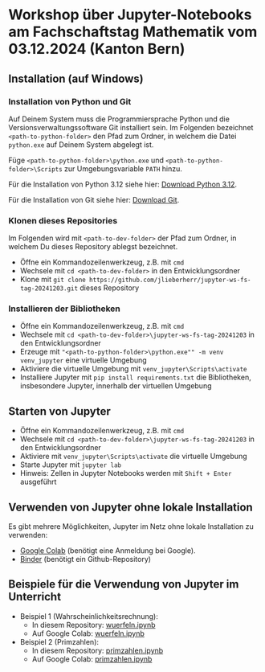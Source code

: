 # Workshop über Jupyter-Notebooks am Fachschaftstag Mathematik vom 03.12.2024 (Kanton Bern)

## Installation (auf Windows)

### Installation von Python und Git

Auf Deinem System muss die Programmiersprache Python und die Versionsverwaltungssoftware Git installiert sein. Im Folgenden bezeichnet ```<path-to-python-folder>``` den Pfad zum Ordner, in welchem die Datei ```python.exe``` auf Deinem System abgelegt ist.

Füge ```<path-to-python-folder>\python.exe``` und ```<path-to-python-folder>\Scripts``` zur Umgebungsvariable ```PATH``` hinzu.

Für die Installation von Python 3.12 siehe hier: [Download Python 3.12](https://www.python.org/downloads/release/python-3127/).

Für die Installation von Git siehe hier: [Download Git](https://git-scm.com/downloads). 

### Klonen dieses Repositories
Im Folgenden wird mit ```<path-to-dev-folder>``` der Pfad zum Ordner, in welchem Du dieses Repository ablegst bezeichnet.
* Öffne ein Kommandozeilenwerkzeug, z.B. mit ```cmd```
* Wechsele mit ```cd <path-to-dev-folder>``` in den Entwicklungsordner
* Klone mit ```git clone https://github.com/jlieberherr/jupyter-ws-fs-tag-20241203.git``` dieses Repository

### Installieren der Bibliotheken
* Öffne ein Kommandozeilenwerkzeug, z.B. mit ```cmd```
* Wechsele mit ```cd <path-to-dev-folder>\jupyter-ws-fs-tag-20241203``` in den Entwicklungsordner
* Erzeuge mit ```"<path-to-python-folder>\python.exe"" -m venv venv_jupyter``` eine virtuelle Umgebung
* Aktiviere die virtuelle Umgebung mit ```venv_jupyter\Scripts\activate```
* Installiere Jupyter mit ```pip install requirements.txt``` die Bibliotheken, insbesondere Jupyter, innerhalb der virtuellen Umgebung

## Starten von Jupyter
* Öffne ein Kommandozeilenwerkzeug, z.B. mit ```cmd```
* Wechsele mit ```cd <path-to-dev-folder>\jupyter-ws-fs-tag-20241203``` in den Entwicklungsordner
* Aktiviere mit ```venv_jupyter\Scripts\activate``` die virtuelle Umgebung
* Starte Jupyter mit ```jupyter lab```
* Hinweis: Zellen in Jupyter Notebooks werden mit ```Shift + Enter``` ausgeführt

## Verwenden von Jupyter ohne lokale Installation
Es gibt mehrere Möglichkeiten, Jupyter im Netz ohne lokale Installation zu verwenden:
* [Google Colab](https://colab.google/) (benötigt eine Anmeldung bei Google).
* [Binder](https://mybinder.org/) (benötigt ein Github-Repository)

## Beispiele für die Verwendung von Jupyter im Unterricht
* Beispiel 1 (Wahrscheinlichkeitsrechnung):
  * In diesem Repository: [wuerfeln.ipynb](/wuerfeln.ipynb)
  * Auf Google Colab: [wuerfeln.ipynb](https://colab.research.google.com/drive/1yqxlE8gqx-xDW4Je4g4AAc_A4zW7iTiZ?usp=sharing)
* Beispiel 2 (Primzahlen):
  * In diesem Repository: [primzahlen.ipynb](/primzahlen.ipynb)
  * Auf Google Colab: [primzahlen.ipynb](https://colab.research.google.com/drive/1pvgd_fBygCUJCXKxBuIEFbPWLh1_g3-L?usp=sharing)

